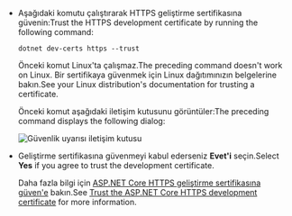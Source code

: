 * <span data-ttu-id="8c113-101">Aşağıdaki komutu çalıştırarak HTTPS geliştirme sertifikasına güvenin:</span><span class="sxs-lookup"><span data-stu-id="8c113-101">Trust the HTTPS development certificate by running the following command:</span></span>

  ```dotnetcli
  dotnet dev-certs https --trust
  ```
  
  <span data-ttu-id="8c113-102">Önceki komut Linux'ta çalışmaz.</span><span class="sxs-lookup"><span data-stu-id="8c113-102">The preceding command doesn't work on Linux.</span></span> <span data-ttu-id="8c113-103">Bir sertifikaya güvenmek için Linux dağıtımınızın belgelerine bakın.</span><span class="sxs-lookup"><span data-stu-id="8c113-103">See your Linux distribution's documentation for trusting a certificate.</span></span>

  <span data-ttu-id="8c113-104">Önceki komut aşağıdaki iletişim kutusunu görüntüler:</span><span class="sxs-lookup"><span data-stu-id="8c113-104">The preceding command displays the following dialog:</span></span>

  ![Güvenlik uyarısı iletişim kutusu](~/getting-started/_static/cert.png)

* <span data-ttu-id="8c113-106">Geliştirme sertifikasına güvenmeyi kabul ederseniz **Evet'i** seçin.</span><span class="sxs-lookup"><span data-stu-id="8c113-106">Select **Yes** if you agree to trust the development certificate.</span></span>

  <span data-ttu-id="8c113-107">Daha fazla bilgi için [ASP.NET Core HTTPS geliştirme sertifikasına güven'e](xref:security/enforcing-ssl#trust-the-aspnet-core-https-development-certificate-on-windows-and-macos) bakın.</span><span class="sxs-lookup"><span data-stu-id="8c113-107">See [Trust the ASP.NET Core HTTPS development certificate](xref:security/enforcing-ssl#trust-the-aspnet-core-https-development-certificate-on-windows-and-macos) for more information.</span></span>
  
